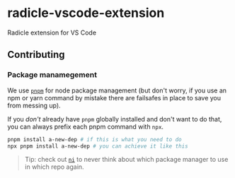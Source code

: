 # radicle-vscode-extension

Radicle extension for VS Code

## Contributing

### Package manamegement

We use [`pnpm`](https://pnpm.io/motivation) for node package management (but don't worry, if you use an npm or yarn command by mistake there are failsafes in place to save you from messing up).

If you _don't_ already have `pnpm` globally installed and don't want to do that, you can always prefix each pnpm command with `npx`.

```sh
pnpm install a-new-dep # if this is what you need to do
npx pnpm install a-new-dep # you can achieve it like this
```

>Tip: check out [`ni`](https://github.com/antfu/ni) to never think about which package manager to use in which repo again.
